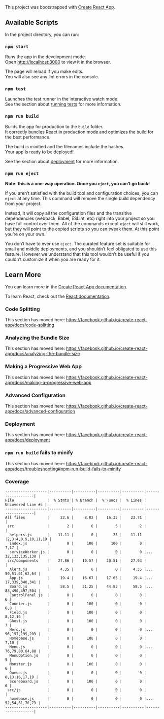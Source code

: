 This project was bootstrapped with [Create React App](https://github.com/facebook/create-react-app).

## Available Scripts

In the project directory, you can run:

### `npm start`

Runs the app in the development mode.<br />
Open [http://localhost:3000](http://localhost:3000) to view it in the browser.

The page will reload if you make edits.<br />
You will also see any lint errors in the console.

### `npm test`

Launches the test runner in the interactive watch mode.<br />
See the section about [running tests](https://facebook.github.io/create-react-app/docs/running-tests) for more information.

### `npm run build`

Builds the app for production to the `build` folder.<br />
It correctly bundles React in production mode and optimizes the build for the best performance.

The build is minified and the filenames include the hashes.<br />
Your app is ready to be deployed!

See the section about [deployment](https://facebook.github.io/create-react-app/docs/deployment) for more information.

### `npm run eject`

**Note: this is a one-way operation. Once you `eject`, you can’t go back!**

If you aren’t satisfied with the build tool and configuration choices, you can `eject` at any time. This command will remove the single build dependency from your project.

Instead, it will copy all the configuration files and the transitive dependencies (webpack, Babel, ESLint, etc) right into your project so you have full control over them. All of the commands except `eject` will still work, but they will point to the copied scripts so you can tweak them. At this point you’re on your own.

You don’t have to ever use `eject`. The curated feature set is suitable for small and middle deployments, and you shouldn’t feel obligated to use this feature. However we understand that this tool wouldn’t be useful if you couldn’t customize it when you are ready for it.

## Learn More

You can learn more in the [Create React App documentation](https://facebook.github.io/create-react-app/docs/getting-started).

To learn React, check out the [React documentation](https://reactjs.org/).

### Code Splitting

This section has moved here: https://facebook.github.io/create-react-app/docs/code-splitting

### Analyzing the Bundle Size

This section has moved here: https://facebook.github.io/create-react-app/docs/analyzing-the-bundle-size

### Making a Progressive Web App

This section has moved here: https://facebook.github.io/create-react-app/docs/making-a-progressive-web-app

### Advanced Configuration

This section has moved here: https://facebook.github.io/create-react-app/docs/advanced-configuration

### Deployment

This section has moved here: https://facebook.github.io/create-react-app/docs/deployment

### `npm run build` fails to minify

This section has moved here: https://facebook.github.io/create-react-app/docs/troubleshooting#npm-run-build-fails-to-minify

### Coverage
```
-------------------|----------|----------|----------|----------|-------------------|
File               |  % Stmts | % Branch |  % Funcs |  % Lines | Uncovered Line #s |
-------------------|----------|----------|----------|----------|-------------------|
All files          |     23.6 |     8.02 |    16.35 |    23.71 |                   |
 src               |        2 |        0 |        5 |        2 |                   |
  helpers.js       |    11.11 |        0 |       25 |    11.11 |2,3,4,8,9,10,11,19 |
  index.js         |        0 |      100 |      100 |        0 |              7,17 |
  serviceWorker.js |        0 |        0 |        0 |        0 |... 32,133,135,138 |
 src/components    |    27.86 |    10.57 |    20.51 |    27.93 |                   |
  Alert.js         |     4.35 |        0 |        0 |     4.35 |... 50,51,61,62,64 |
  App.js           |     19.4 |    16.67 |    17.65 |     19.4 |... 17,339,340,341 |
  Board.js         |     58.5 |    31.25 |    44.83 |     58.5 |... 83,490,497,504 |
  ControlPanel.js  |        0 |        0 |        0 |        0 |                 6 |
  Counter.js       |        0 |      100 |        0 |        0 |               6,8 |
  Field.js         |        0 |      100 |        0 |        0 |           8,12,16 |
  Ghost.js         |        0 |      100 |        0 |        0 |                 7 |
  Hero.js          |        0 |        0 |        0 |        0 |... 96,197,199,203 |
  Homebase.js      |        0 |      100 |        0 |        0 |              7,10 |
  Menu.js          |        0 |        0 |        0 |        0 |... 76,79,80,84,88 |
  MenuOption.js    |        0 |        0 |        0 |        0 |                 5 |
  Monster.js       |        0 |      100 |        0 |        0 |                 6 |
  Queue.js         |        0 |        0 |        0 |        0 |     8,13,16,17,19 |
  Scoreboard.js    |        0 |      100 |        0 |        0 |                 6 |
 src/js            |        0 |        0 |        0 |        0 |                   |
  homebase.js      |        0 |        0 |        0 |        0 |... 52,54,61,70,73 |
-------------------|----------|----------|----------|----------|-------------------|
```
